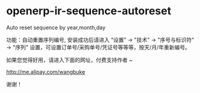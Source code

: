 openerp-ir-sequence-autoreset
=============================

  Auto reset sequence by year,month,day  
  
  功能：自动重置序列编号, 安装成功后请进入 “设置” -> "技术" -> "序号与标识符" -> "序列" 设置，可设置订单号/采购单号/凭证号等等等，按天/月/年重新编号。
  
  如果您觉得好用，请进入下面的网址，付费支持作者 ~  
  
  http://me.alipay.com/wangbuke  
  
  谢谢！
